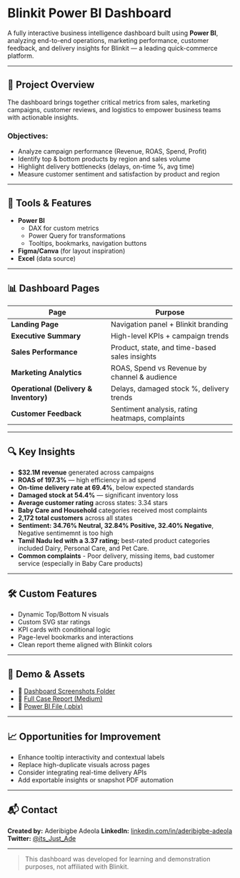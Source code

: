 # Blinkit Power BI Dashboard

A fully interactive business intelligence dashboard built using **Power BI**, analyzing end-to-end operations, marketing performance, customer feedback, and delivery insights for Blinkit — a leading quick-commerce platform.

---

## 📌 Project Overview

The dashboard brings together critical metrics from sales, marketing campaigns, customer reviews, and logistics to empower business teams with actionable insights.

### Objectives:
- Analyze campaign performance (Revenue, ROAS, Spend, Profit)
- Identify top & bottom products by region and sales volume
- Highlight delivery bottlenecks (delays, on-time %, avg time)
- Measure customer sentiment and satisfaction by product and region

---

## 🧰 Tools & Features
- **Power BI**
  - DAX for custom metrics
  - Power Query for transformations
  - Tooltips, bookmarks, navigation buttons
- **Figma/Canva** (for layout inspiration)
- **Excel** (data source)
  
---

## 📊 Dashboard Pages

| Page | Purpose |
|------|---------|
| **Landing Page** | Navigation panel + Blinkit branding |
| **Executive Summary** | High-level KPIs + campaign trends |
| **Sales Performance** | Product, state, and time-based sales insights |
| **Marketing Analytics** | ROAS, Spend vs Revenue by channel & audience |
| **Operational (Delivery & Inventory)** | Delays, damaged stock %, delivery trends |
| **Customer Feedback** | Sentiment analysis, rating heatmaps, complaints |

---

## 🔍 Key Insights

- **$32.1M revenue** generated across campaigns
- **ROAS of 197.3%** — high efficiency in ad spend
- **On-time delivery rate at 69.4%**, below expected standards
- **Damaged stock at 54.4%** — significant inventory loss
- **Average customer rating** across states: 3.34 stars
- **Baby Care and Household** categories received most complaints
- **2,172 total customers** across all states
- **Sentiment: 34.76% Neutral, 32.84% Positive, 32.40% Negative**, Negative sentimemnt is too high
- **Tamil Nadu led with a 3.37 rating;** best-rated product categories included Dairy, Personal Care, and Pet Care.
- **Common complaints** - Poor delivery, missing items, bad customer service (especially in Baby Care products)


---

## 🛠️ Custom Features

- Dynamic Top/Bottom N visuals
- Custom SVG star ratings
- KPI cards with conditional logic
- Page-level bookmarks and interactions
- Clean report theme aligned with Blinkit colors

---

## 🔗 Demo & Assets

- 📸 [Dashboard Screenshots Folder](./Screenshots)
- 📄 [Full Case Report (Medium)](https://your-medium-link.com)
- 📁 [Power BI File (.pbix)](./blinkit_powerbi.pbix)

---

## 📈 Opportunities for Improvement

- Enhance tooltip interactivity and contextual labels
- Replace high-duplicate visuals across pages
- Consider integrating real-time delivery APIs
- Add exportable insights or snapshot PDF automation

---

## 📬 Contact

**Created by:** Aderibigbe Adeola 
**LinkedIn:** [linkedin.com/in/aderibigbe-adeola](https://linkedin.com/in/aderibigbe-adeola)  
**Twitter:** [@its_Just_Ade](https://twitter.com/its_Just_Ade)

---

> This dashboard was developed for learning and demonstration purposes, not affiliated with Blinkit.
